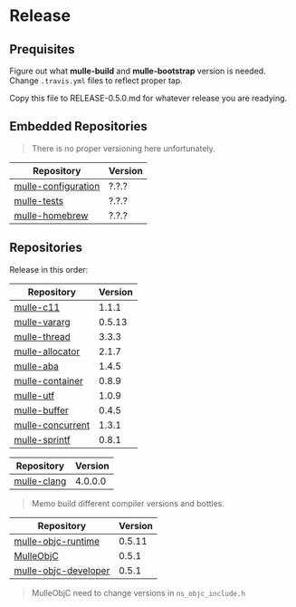 # Release

## Prequisites

Figure out what **mulle-build** and **mulle-bootstrap** version is
needed. Change `.travis.yml` files to reflect proper tap.

Copy this file to RELEASE-0.5.0.md for whatever release you are
readying.


## Embedded Repositories

> There is no proper versioning here unfortunately.

Repository                                                              | Version
------------------------------------------------------------------------|---------
[mulle-configuration](https://github.com/mulle-nat/mulle-configuration) | ?.?.?
[mulle-tests](https://github.com/mulle-nat/mulle-tests)                 | ?.?.?
[mulle-homebrew](https://github.com/mulle-nat/mulle-homebrew)           | ?.?.?


## Repositories

Release in this order:

Repository                                                            | Version
----------------------------------------------------------------------|--------
[mulle-c11](https://github.com/mulle-nat/mulle-c11)                   | 1.1.1
[mulle-vararg](https://github.com/mulle-nat/mulle-vararg)             | 0.5.13
[mulle-thread](https://github.com/mulle-nat/mulle-thread)             | 3.3.3
[mulle-allocator](https://github.com/mulle-nat/mulle-allocator)       | 2.1.7
[mulle-aba](https://github.com/mulle-nat/mulle-aba)                   | 1.4.5
[mulle-container](https://github.com/mulle-nat/mulle-container)       | 0.8.9
[mulle-utf](https://github.com/mulle-nat/mulle-utf)                   | 1.0.9
[mulle-buffer](https://github.com/mulle-nat/mulle-buffer)             | 0.4.5
[mulle-concurrent](https://github.com/mulle-nat/mulle-concurrent)     | 1.3.1
[mulle-sprintf](https://github.com/mulle-nat/mulle-sprintf)           | 0.8.1


Repository                                                                | Version
--------------------------------------------------------------------------|---------
[mulle-clang](https://github.com/codeon-gmbh/mulle-clang)                 | 4.0.0.0

> Memo build different compiler versions and bottles.

Repository                                                                | Version
--------------------------------------------------------------------------|---------
[mulle-objc-runtime](https://github.com/mulle-nat/mulle-objc-runtime)     | 0.5.11
[MulleObjC](https://github.com/mulle-nat/MulleObjC)                       | 0.5.1
[mulle-objc-developer](https://github.com/mulle-nat/mulle-objc-developer) | 0.5.1

> MulleObjC need to change versions in `ns_objc_include.h`

